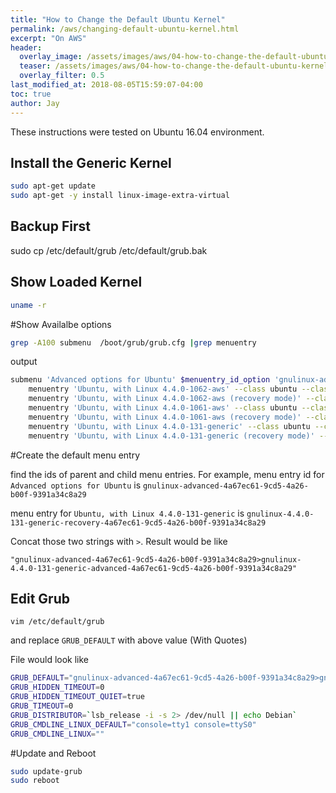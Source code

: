 ```yaml
---
title: "How to Change the Default Ubuntu Kernel"
permalink: /aws/changing-default-ubuntu-kernel.html
excerpt: "On AWS"
header:
  overlay_image: /assets/images/aws/04-how-to-change-the-default-ubuntu-kernel/change-ubuntu-kernel.jpg
  teaser: /assets/images/aws/04-how-to-change-the-default-ubuntu-kernel/change-ubuntu-kernel.jpg
  overlay_filter: 0.5
last_modified_at: 2018-08-05T15:59:07-04:00
toc: true
author: Jay
---
```


These instructions were tested on Ubuntu 16.04 environment.

## Install the Generic Kernel

```bash
sudo apt-get update
sudo apt-get -y install linux-image-extra-virtual
```

## Backup First

sudo cp /etc/default/grub /etc/default/grub.bak

## Show Loaded Kernel

```bash
uname -r

```

#Show Availalbe options
```bash
grep -A100 submenu  /boot/grub/grub.cfg |grep menuentry
```

output

```bash
submenu 'Advanced options for Ubuntu' $menuentry_id_option 'gnulinux-advanced-4a67ec61-9cd5-4a26-b00f-9391a34c8a29' {
    menuentry 'Ubuntu, with Linux 4.4.0-1062-aws' --class ubuntu --class gnu-linux --class gnu --class os $menuentry_id_option 'gnulinux-4.4.0-1062-aws-advanced-4a67ec61-9cd5-4a26-b00f-9391a34c8a29' {
    menuentry 'Ubuntu, with Linux 4.4.0-1062-aws (recovery mode)' --class ubuntu --class gnu-linux --class gnu --class os $menuentry_id_option 'gnulinux-4.4.0-1062-aws-recovery-4a67ec61-9cd5-4a26-b00f-9391a34c8a29' {
    menuentry 'Ubuntu, with Linux 4.4.0-1061-aws' --class ubuntu --class gnu-linux --class gnu --class os $menuentry_id_option 'gnulinux-4.4.0-1061-aws-advanced-4a67ec61-9cd5-4a26-b00f-9391a34c8a29' {
    menuentry 'Ubuntu, with Linux 4.4.0-1061-aws (recovery mode)' --class ubuntu --class gnu-linux --class gnu --class os $menuentry_id_option 'gnulinux-4.4.0-1061-aws-recovery-4a67ec61-9cd5-4a26-b00f-9391a34c8a29' {
    menuentry 'Ubuntu, with Linux 4.4.0-131-generic' --class ubuntu --class gnu-linux --class gnu --class os $menuentry_id_option 'gnulinux-4.4.0-131-generic-advanced-4a67ec61-9cd5-4a26-b00f-9391a34c8a29' {
    menuentry 'Ubuntu, with Linux 4.4.0-131-generic (recovery mode)' --class ubuntu --class gnu-linux --class gnu --class os $menuentry_id_option 'gnulinux-4.4.0-131-generic-recovery-4a67ec61-9cd5-4a26-b00f-9391a34c8a29' {
```

#Create the default menu entry

find the ids of parent and child menu entries. 
For example,
menu entry id for `Advanced options for Ubuntu` is `gnulinux-advanced-4a67ec61-9cd5-4a26-b00f-9391a34c8a29`

menu entry for `Ubuntu, with Linux 4.4.0-131-generic` is `gnulinux-4.4.0-131-generic-recovery-4a67ec61-9cd5-4a26-b00f-9391a34c8a29`

Concat those two strings with `>`. Result would be like

`"gnulinux-advanced-4a67ec61-9cd5-4a26-b00f-9391a34c8a29>gnulinux-4.4.0-131-generic-advanced-4a67ec61-9cd5-4a26-b00f-9391a34c8a29"`

## Edit Grub

`vim /etc/default/grub`

and replace `GRUB_DEFAULT` with above value (With Quotes)

File would look like

```bash
GRUB_DEFAULT="gnulinux-advanced-4a67ec61-9cd5-4a26-b00f-9391a34c8a29>gnulinux-4.4.0-131-generic-advanced-4a67ec61-9cd5-4a26-b00f-9391a34c8a29"
GRUB_HIDDEN_TIMEOUT=0
GRUB_HIDDEN_TIMEOUT_QUIET=true
GRUB_TIMEOUT=0
GRUB_DISTRIBUTOR=`lsb_release -i -s 2> /dev/null || echo Debian`
GRUB_CMDLINE_LINUX_DEFAULT="console=tty1 console=ttyS0"
GRUB_CMDLINE_LINUX=""
```


#Update and Reboot

```bash
sudo update-grub
sudo reboot
```

  

